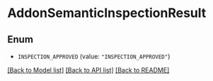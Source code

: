# AddonSemanticInspectionResult

## Enum


* `INSPECTION_APPROVED` (value: `"INSPECTION_APPROVED"`)


[[Back to Model list]](../README.md#documentation-for-models) [[Back to API list]](../README.md#documentation-for-api-endpoints) [[Back to README]](../README.md)


